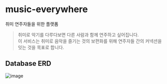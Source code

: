 # music-everywhere
취미 연주자들을 위한 플랫폼

> 취미로 악기를 다루다보면 다른 사람과 함께 연주하고 싶어집니다.<br>
> 이 서비스는 취미로 음악을 즐기는 것의 보편화를 위해 연주자들 간의 커넥션을 잇는 것을 목표로 합니다.

## Database ERD
![image](https://github.com/f-lab-edu/music-everywhere/assets/70522355/8aaa4dc7-4773-4f5f-b7fc-a12be1977eff)

